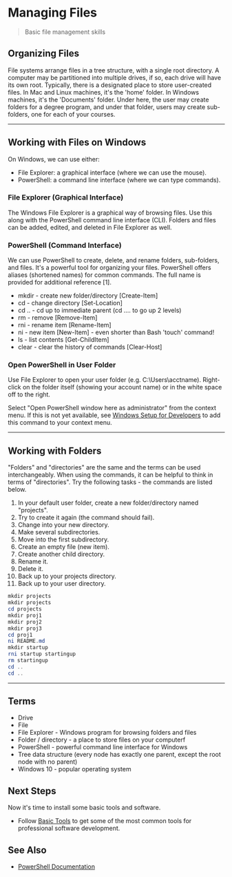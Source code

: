# Managing Files

> Basic file management skills

## Organizing Files

File systems arrange files in a tree structure, with a single root directory.
A computer may be partitioned into multiple drives, if so, each drive will have its own root. 
Typically, there is a designated place to store user-created files. 
In Mac and Linux machines, it's the 'home' folder.
In Windows machines, it's the 'Documents' folder.
Under here, the user may create folders for a degree program, and under that folder, users may create sub-folders, one for each of your courses.

---

## Working with Files on Windows

On Windows, we can use either:

- File Explorer: a graphical interface (where we can use the mouse).
- PowerShell: a command line interface (where we can type commands).

### File Explorer (Graphical Interface)

The Windows File Explorer is a graphical way of browsing files.
Use this along with the PowerShell command line interface (CLI).
Folders and files can be added, edited, and deleted in File Explorer as well.

### PowerShell (Command Interface)

 We can use PowerShell to create, delete, and rename folders, sub-folders, and files. It's a powerful tool for organizing your files.
PowerShell offers aliases (shortened names) for common commands.
The full name is provided for additional reference [1].

- mkdir - create new folder/directory [Create-Item]
- cd - change directory [Set-Location]
- cd .. - cd up to immediate parent (cd ..\.. to go up 2 levels)
- rm - remove [Remove-Item]
- rni - rename item [Rename-Item]
- ni - new item [New-Item] - even shorter than Bash 'touch' command!
- ls - list contents [Get-ChildItem]
- clear - clear the history of commands [Clear-Host]

### Open PowerShell in User Folder

Use File Explorer to open your user folder (e.g. C:\Users\acctname).
Right-click on the folder itself (showing your account name) or in the white space off to the right.

Select "Open PowerShell window here as administrator" from the context menu.
If this is not yet available, see [Windows Setup for Developers](https://github.com/denisecase/windows-setup) to add this command to your context menu.

---

## Working with Folders

"Folders" and "directories" are the same and the terms can be used interchangeably.
When using the commands, it can be helpful to think in terms of "directories".
Try the following tasks - the commands are listed below.

1. In your default user folder, create a new folder/directory named "projects".
2. Try to create it again (the command should fail).
3. Change into your new directory.
4. Make several subdirectories.
5. Move into the first subdirectory.
6. Create an empty file (new item).
7. Create another child directory.
8. Rename it.
9. Delete it.
10. Back up to your projects directory.
11. Back up to your user directory.

```PowerShell
mkdir projects
mkdir projects
cd projects
mkdir proj1
mkdir proj2
mkdir proj3
cd proj1
ni README.md
mkdir startup
rni startup startingup
rm startingup
cd ..
cd ..
```

---

## Terms

- Drive
- File
- File Explorer - Windows program for browsing folders and files
- Folder / directory - a place to store files on your computerf
- PowerShell - powerful command line interface for Windows
- Tree data structure (every node has exactly one parent, except the root node with no parent)
- Windows 10 - popular operating system

## Next Steps

Now it's time to install some basic tools and software.

- Follow [Basic Tools](https://github.com/denisecase/basic-tools-for-webdev) to get some of the most common tools for professional software development.

## See Also

- [PowerShell Documentation](https://docs.microsoft.com/en-us/powershell/scripting/powershell-scripting?view=powershell-6)
